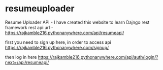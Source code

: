 # resumeuploader
Resume Uploader API - I have created this website to learn Dajngo rest framework
rest api url - https://rajkamble216.pythonanywhere.com/api/resumeapi/

first you need to sign up here, in order to access api 
https://rajkamble216.pythonanywhere.com/signup/

then log in here
https://rajkamble216.pythonanywhere.com/api/auth/login/?next=/api/resumeapi/


